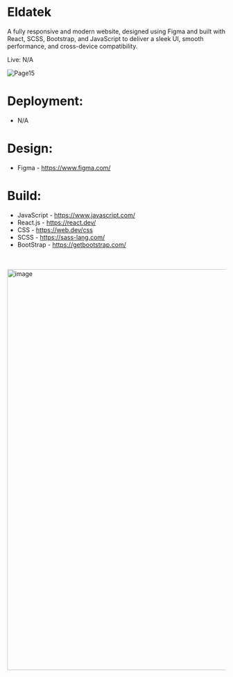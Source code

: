 # Eldatek
A fully responsive and modern website, designed using Figma and built with React, SCSS, Bootstrap, and JavaScript to deliver a sleek UI, smooth performance, and cross-device compatibility.

Live: N/A

![Page15](https://github.com/user-attachments/assets/c7ddbdd9-77dc-47a1-8463-fddba6de28a4)


# Deployment:
- N/A

# Design:
- Figma - https://www.figma.com/
 
# Build:
- JavaScript - https://www.javascript.com/
- React.js - https://react.dev/
- CSS - https://web.dev/css
- SCSS - https://sass-lang.com/
- BootStrap - https://getbootstrap.com/

<br></br>
<img width="1190" height="923" alt="image" src="https://github.com/user-attachments/assets/f311588c-5227-484a-9cc1-8b92e696b577" />

